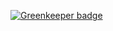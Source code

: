 

[![Greenkeeper badge](https://badges.greenkeeper.io/m0a/hello-observable.svg)](https://greenkeeper.io/)